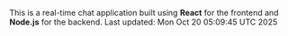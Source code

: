 This is a real-time chat application built using **React** for the frontend and **Node.js** for the backend.
Last updated: Mon Oct 20 05:09:45 UTC 2025
